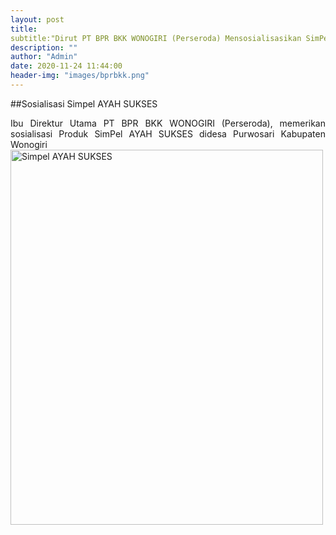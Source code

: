 ```yaml
---
layout: post
title: 
subtitle:"Dirut PT BPR BKK WONOGIRI (Perseroda) Mensosialisasikan SimPel AYAH SUKSES.
description: ""
author: "Admin"
date: 2020-11-24 11:44:00
header-img: "images/bprbkk.png"
---
```


##Sosialisasi Simpel AYAH SUKSES

<div style="text-align: justify;">Ibu Direktur Utama PT BPR BKK WONOGIRI (Perseroda), memerikan sosialisasi Produk SimPel AYAH SUKSES didesa Purwosari Kabupaten Wonogiri</div>

<img src="images/Simpel.jpg" alt="Simpel AYAH SUKSES" width="500" height="600">
